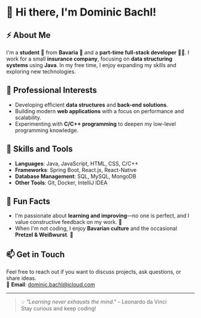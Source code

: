 # 👋 Hi there, I'm Dominic Bachl!

## ⚡ About Me
I'm a **student** 📕 from **Bavaria** 🥨 and a **part-time full-stack developer** 👨‍💻. I work for a small **insurance company**, focusing on **data structuring systems** using **Java**. In my free time, I enjoy expanding my skills and exploring new technologies.

## 🔭 Professional Interests
- Developing efficient **data structures** and **back-end solutions**.
- Building modern **web applications** with a focus on performance and scalability.
- Experimenting with **C/C++ programming** to deepen my low-level programming knowledge.

## 🌱 Skills and Tools
- **Languages**: Java, JavaScript, HTML, CSS, C/C++
- **Frameworks**: Spring Boot, React.js, React-Native
- **Database Management**: SQL, MySQL, MongoDB
- **Other Tools**: Git, Docker, IntelliJ IDEA

## 🤔 Fun Facts
- I'm passionate about **learning and improving**—no one is perfect, and I value constructive feedback on my work. 💬
- When I'm not coding, I enjoy **Bavarian culture** and the occasional **Pretzel & Weißwurst**. 🥨

## 📫 Get in Touch
Feel free to reach out if you want to discuss projects, ask questions, or share ideas.  
📧 **Email**: [dominic.bachl@icloud.com](mailto:dominic.bachl@icloud.com)

---

> 💡 *"Learning never exhausts the mind."* – Leonardo da Vinci  
Stay curious and keep coding!
